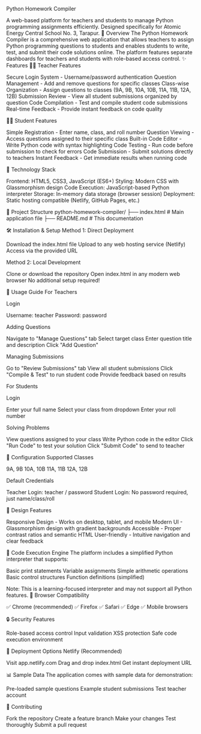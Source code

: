 Python Homework Compiler

A web-based platform for teachers and students to manage Python programming assignments efficiently. Designed specifically for Atomic Energy Central School No. 3, Tarapur.
🎯 Overview
The Python Homework Compiler is a comprehensive web application that allows teachers to assign Python programming questions to students and enables students to write, test, and submit their code solutions online. The platform features separate dashboards for teachers and students with role-based access control.
✨ Features
👩‍🏫 Teacher Features

Secure Login System - Username/password authentication
Question Management - Add and remove questions for specific classes
Class-wise Organization - Assign questions to classes (9A, 9B, 10A, 10B, 11A, 11B, 12A, 12B)
Submission Review - View all student submissions organized by question
Code Compilation - Test and compile student code submissions
Real-time Feedback - Provide instant feedback on code quality

👨‍🎓 Student Features

Simple Registration - Enter name, class, and roll number
Question Viewing - Access questions assigned to their specific class
Built-in Code Editor - Write Python code with syntax highlighting
Code Testing - Run code before submission to check for errors
Code Submission - Submit solutions directly to teachers
Instant Feedback - Get immediate results when running code

🚀 Technology Stack

Frontend: HTML5, CSS3, JavaScript (ES6+)
Styling: Modern CSS with Glassmorphism design
Code Execution: JavaScript-based Python interpreter
Storage: In-memory data storage (browser session)
Deployment: Static hosting compatible (Netlify, GitHub Pages, etc.)

📁 Project Structure
python-homework-compiler/
├── index.html          # Main application file
├── README.md          # This documentation

🛠️ Installation & Setup
Method 1: Direct Deployment

Download the index.html file
Upload to any web hosting service (Netlify)
Access via the provided URL

Method 2: Local Development

Clone or download the repository
Open index.html in any modern web browser
No additional setup required!

📖 Usage Guide
For Teachers

Login

Username: teacher
Password: password


Adding Questions

Navigate to "Manage Questions" tab
Select target class
Enter question title and description
Click "Add Question"


Managing Submissions

Go to "Review Submissions" tab
View all student submissions
Click "Compile & Test" to run student code
Provide feedback based on results



For Students

Login

Enter your full name
Select your class from dropdown
Enter your roll number


Solving Problems

View questions assigned to your class
Write Python code in the editor
Click "Run Code" to test your solution
Click "Submit Code" to send to teacher



🔧 Configuration
Supported Classes

9A, 9B
10A, 10B
11A, 11B
12A, 12B

Default Credentials

Teacher Login: teacher / password
Student Login: No password required, just name/class/roll

🎨 Design Features

Responsive Design - Works on desktop, tablet, and mobile
Modern UI - Glassmorphism design with gradient backgrounds
Accessible - Proper contrast ratios and semantic HTML
User-friendly - Intuitive navigation and clear feedback

🧪 Code Execution Engine
The platform includes a simplified Python interpreter that supports:

Basic print statements
Variable assignments
Simple arithmetic operations
Basic control structures
Function definitions (simplified)

Note: This is a learning-focused interpreter and may not support all Python features.
📱 Browser Compatibility

✅ Chrome (recommended)
✅ Firefox
✅ Safari
✅ Edge
✅ Mobile browsers

🔒 Security Features

Role-based access control
Input validation
XSS protection
Safe code execution environment

🚀 Deployment Options
Netlify (Recommended)

Visit app.netlify.com
Drag and drop index.html
Get instant deployment URL

📊 Sample Data
The application comes with sample data for demonstration:

Pre-loaded sample questions
Example student submissions
Test teacher account

🤝 Contributing

Fork the repository
Create a feature branch
Make your changes
Test thoroughly
Submit a pull request
